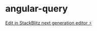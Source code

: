 # angular-query

[Edit in StackBlitz next generation editor ⚡️](https://stackblitz.com/~/github.com/ducin/angular-query)